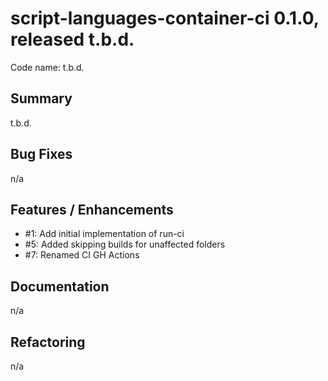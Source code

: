 # script-languages-container-ci 0.1.0, released t.b.d.

Code name: t.b.d.

## Summary

t.b.d.


## Bug Fixes

n/a

## Features / Enhancements

 - #1: Add initial implementation of run-ci
 - #5: Added skipping builds for unaffected folders
 - #7: Renamed CI GH Actions

## Documentation

n/a

## Refactoring

n/a
